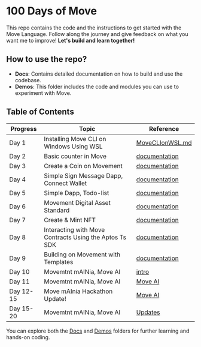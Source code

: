 # 100 Days of Move 

This repo contains the code and the instructions to get started with the Move Language. Follow along the journey and give feedback on what you want me to improve!
**Let's build and learn together!** 

## How to use the repo?

- **Docs**: Contains detailed documentation on how to build and use the codebase.
- **Demos**: This folder includes the code and modules you can use to experiment with Move.

## Table of Contents

| Progress | Topic                     | Reference                       |
|----------|---------------------------|---------------------------------|
| Day 1    | Installing Move CLI on Windows Using WSL| [MoveCLIonWSL.md](docs/MoveCLIonWSL.md) |
| Day 2   | Basic counter in Move| [documentation](demos/Day2-Counter_Move/README.md) |
| Day 3   | Create a Coin on Movement| [documentation](demos/Day3-Create_Coin/README.md) |
| Day 4   | Simple Sign Message Dapp, Connect Wallet| [documentation](demos/Day4-SimpleDapp/README.md) |
| Day 5   | Simple Dapp, Todo-list| [documentation](demos/Day5-Todolist_Dapp/README.md) |
| Day 6   | Movement Digital Asset Standard| [documentation](demos/Day6-MovementDigitalAssetStandard/README.md) |
| Day 7   | Create & Mint NFT | [documentation](demos/Day7-MintNFT/README.md) |
| Day 8   | Interacting with Move Contracts Using the Aptos Ts SDK| [documentation](docs/AptosSDK.md) |
| Day 9   | Building on Movement with Templates| [documentation](docs/MoveTemplates.md) |
| Day 10  | Movemtnt mAINia, Move AI | [intro](https://x.com/Soke_Decentra/status/1886878924497371432) |
| Day 11  | Movemtnt mAINia, Move AI | [Move AI](https://x.com/Soke_Decentra/status/1887899133429637289) |
| Day 12-15  | Move mAInia Hackathon Update! | [Move AI](https://x.com/Soke_Decentra/status/1889795089121018113) |
| Day 15-20  | Movemtnt mAINia, Move AI | [Updates](https://x.com/Soke_Decentra/status/1891038833929547850) |



You can explore both the [Docs](docs/) and [Demos](demos/) folders for further learning and hands-on coding.